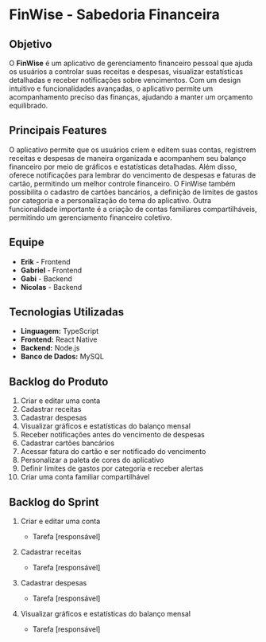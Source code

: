 # FinWise - Sabedoria Financeira

## Objetivo
O **FinWise** é um aplicativo de gerenciamento financeiro pessoal que ajuda os usuários a controlar suas receitas e despesas, visualizar estatísticas detalhadas e receber notificações sobre vencimentos. Com um design intuitivo e funcionalidades avançadas, o aplicativo permite um acompanhamento preciso das finanças, ajudando a manter um orçamento equilibrado.

## Principais Features
O aplicativo permite que os usuários criem e editem suas contas, registrem receitas e despesas de maneira organizada e acompanhem seu balanço financeiro por meio de gráficos e estatísticas detalhadas. Além disso, oferece notificações para lembrar do vencimento de despesas e faturas de cartão, permitindo um melhor controle financeiro. O FinWise também possibilita o cadastro de cartões bancários, a definição de limites de gastos por categoria e a personalização do tema do aplicativo. Outra funcionalidade importante é a criação de contas familiares compartilháveis, permitindo um gerenciamento financeiro coletivo.

## Equipe
- **Erik** - Frontend
- **Gabriel** - Frontend
- **Gabi** - Backend
- **Nicolas** - Backend

## Tecnologias Utilizadas
- **Linguagem:** TypeScript
- **Frontend:** React Native
- **Backend:** Node.js
- **Banco de Dados:** MySQL

## Backlog do Produto
1. Criar e editar uma conta
2. Cadastrar receitas
3. Cadastrar despesas
4. Visualizar gráficos e estatísticas do balanço mensal
5. Receber notificações antes do vencimento de despesas
6. Cadastrar cartões bancários
7. Acessar fatura do cartão e ser notificado do vencimento
8. Personalizar a paleta de cores do aplicativo
9. Definir limites de gastos por categoria e receber alertas
10. Criar uma conta familiar compartilhável

## Backlog do Sprint
1. Criar e editar uma conta
   - Tarefa [responsável]

2. Cadastrar receitas
   - Tarefa [responsável]
  
3. Cadastrar despesas
   - Tarefa [responsável]
  
4. Visualizar gráficos e estatísticas do balanço mensal
   - Tarefa [responsável]

